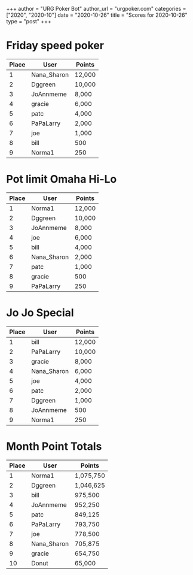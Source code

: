 +++
author = "URG Poker Bot"
author_url = "urgpoker.com"
categories = ["2020", "2020-10"]
date = "2020-10-26"
title = "Scores for 2020-10-26"
type = "post"
+++
# Friday speed poker

| Place | User | Points |
|-------|------|--------|
| 1 | Nana_Sharon | 12,000 |
| 2 | Dggreen | 10,000 |
| 3 | JoAnnmeme | 8,000 |
| 4 | gracie | 6,000 |
| 5 | patc | 4,000 |
| 6 | PaPaLarry | 2,000 |
| 7 | joe | 1,000 |
| 8 | bill | 500 |
| 9 | Norma1 | 250 |

# Pot limit Omaha Hi-Lo

| Place | User | Points |
|-------|------|--------|
| 1 | Norma1 | 12,000 |
| 2 | Dggreen | 10,000 |
| 3 | JoAnnmeme | 8,000 |
| 4 | joe | 6,000 |
| 5 | bill | 4,000 |
| 6 | Nana_Sharon | 2,000 |
| 7 | patc | 1,000 |
| 8 | gracie | 500 |
| 9 | PaPaLarry | 250 |

# Jo Jo Special

| Place | User | Points |
|-------|------|--------|
| 1 | bill | 12,000 |
| 2 | PaPaLarry | 10,000 |
| 3 | gracie | 8,000 |
| 4 | Nana_Sharon | 6,000 |
| 5 | joe | 4,000 |
| 6 | patc | 2,000 |
| 7 | Dggreen | 1,000 |
| 8 | JoAnnmeme | 500 |
| 9 | Norma1 | 250 |

# Month Point Totals

| Place | User | Points |
|-------|------|--------|
| 1 | Norma1 | 1,075,750 |
| 2 | Dggreen | 1,046,625 |
| 3 | bill | 975,500 |
| 4 | JoAnnmeme | 952,250 |
| 5 | patc | 849,125 |
| 6 | PaPaLarry | 793,750 |
| 7 | joe | 778,500 |
| 8 | Nana_Sharon | 705,875 |
| 9 | gracie | 654,750 |
| 10 | Donut | 65,000 |
